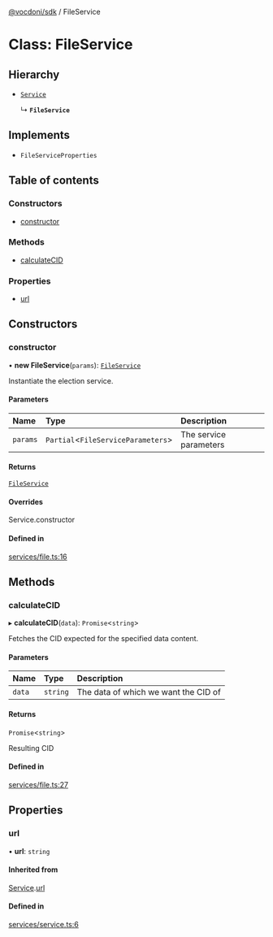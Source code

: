 [@vocdoni/sdk](/sdk) / FileService

# Class: FileService

## Hierarchy

- [`Service`](Service)

  ↳ **`FileService`**

## Implements

- `FileServiceProperties`

## Table of contents

### Constructors

- [constructor](FileService#constructor)

### Methods

- [calculateCID](FileService#calculatecid)

### Properties

- [url](FileService#url)

## Constructors

### constructor

• **new FileService**(`params`): [`FileService`](FileService)

Instantiate the election service.

#### Parameters

| Name | Type | Description |
| :------ | :------ | :------ |
| `params` | `Partial`\<`FileServiceParameters`\> | The service parameters |

#### Returns

[`FileService`](FileService)

#### Overrides

Service.constructor

#### Defined in

[services/file.ts:16](https://github.com/vocdoni/vocdoni-sdk/blob/9c64446/src/services/file.ts#L16)

## Methods

### calculateCID

▸ **calculateCID**(`data`): `Promise`\<`string`\>

Fetches the CID expected for the specified data content.

#### Parameters

| Name | Type | Description |
| :------ | :------ | :------ |
| `data` | `string` | The data of which we want the CID of |

#### Returns

`Promise`\<`string`\>

Resulting CID

#### Defined in

[services/file.ts:27](https://github.com/vocdoni/vocdoni-sdk/blob/9c64446/src/services/file.ts#L27)

## Properties

### url

• **url**: `string`

#### Inherited from

[Service](Service.md).[url](Service#url)

#### Defined in

[services/service.ts:6](https://github.com/vocdoni/vocdoni-sdk/blob/9c64446/src/services/service.ts#L6)
